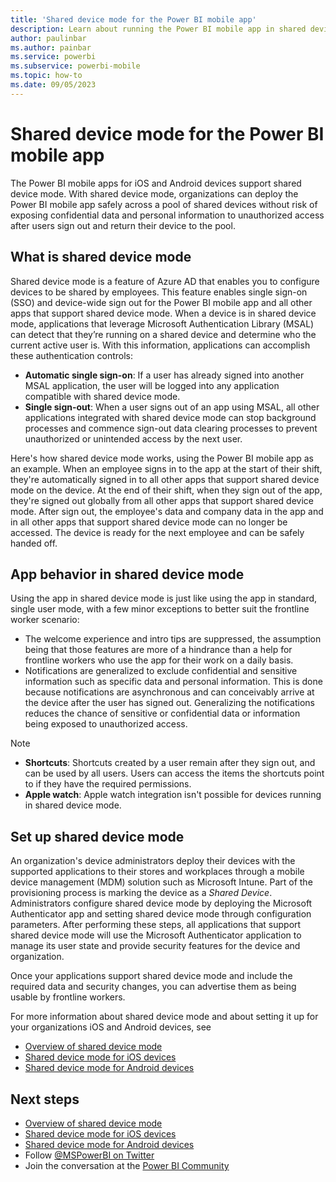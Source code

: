 ```yaml
---
title: 'Shared device mode for the Power BI mobile app'
description: Learn about running the Power BI mobile app in shared device mode to support your organization's frontline workers who use shared devices.
author: paulinbar
ms.author: painbar
ms.service: powerbi
ms.subservice: powerbi-mobile
ms.topic: how-to
ms.date: 09/05/2023
---
```


# Shared device mode for the Power BI mobile app

The Power BI mobile apps for iOS and Android devices support shared device mode. With shared device mode, organizations can deploy the Power BI mobile app safely across a pool of shared devices without risk of exposing confidential data and personal information to unauthorized access after users sign out and return their device to the pool.

## What is shared device mode

Shared device mode is a feature of Azure AD that enables you to configure devices to be shared by employees. This feature enables single sign-on (SSO) and device-wide sign out for the Power BI mobile app and all other apps that support shared device mode. When a device is in shared device mode, applications that leverage Microsoft Authentication Library (MSAL) can detect that they’re running on a shared device and determine who the current active user is. With this information, applications can accomplish these authentication controls:

* **Automatic single sign-on**: If a user has already signed into another MSAL application, the user will be logged into any application compatible with shared device mode.
* **Single sign-out**: When a user signs out of an app using MSAL, all other applications integrated with shared device mode can stop background processes and commence sign-out data clearing processes to prevent unauthorized or unintended access by the next user.

Here's how shared device mode works, using the Power BI mobile app as an example. When an employee signs in to the app at the start of their shift, they're automatically signed in to all other apps that support shared device mode on the device. At the end of their shift, when they sign out of the app, they're signed out globally from all other apps that support shared device mode. After sign out, the employee's data and company data in the app and in all other apps that support shared device mode can no longer be accessed. The device is ready for the next employee and can be safely handed off.

## App behavior in shared device mode

Using the app in shared device mode is just like using the app in standard, single user mode, with a few minor exceptions to better suit the frontline worker scenario:

* The welcome experience and intro tips are suppressed, the assumption being that those features are more of a hindrance than a help for frontline workers who use the app for their work on a daily basis. 
* Notifications are generalized to exclude confidential and sensitive information such as specific data and personal information. This is done because notifications are asynchronous and can conceivably arrive at the device after the user has signed out. Generalizing the notifications reduces the chance of sensitive or confidential data or information being exposed to unauthorized access.

> [!NOTE]
> * **Shortcuts**: Shortcuts created by a user remain after they sign out, and can be used by all users. Users can access the items the shortcuts point to if they have the required permissions.
> * **Apple watch**: Apple watch integration isn't possible for devices running in shared device mode.

## Set up shared device mode

An organization's device administrators deploy their devices with the supported applications to their stores and workplaces through a mobile device management (MDM) solution such as Microsoft Intune. Part of the provisioning process is marking the device as a *Shared Device*. Administrators configure shared device mode by deploying the Microsoft Authenticator app and setting shared device mode through configuration parameters. After performing these steps, all applications that support shared device mode will use the Microsoft Authenticator application to manage its user state and provide security features for the device and organization.

Once your applications support shared device mode and include the required data and security changes, you can advertise them as being usable by frontline workers.

For more information about shared device mode and about setting it up for your organizations iOS and Android devices, see

* [Overview of shared device mode](/azure/active-directory/develop/msal-shared-devices)
* [Shared device mode for iOS devices](/azure/active-directory/develop/msal-ios-shared-devices)
* [Shared device mode for Android devices](/azure/active-directory/develop/msal-android-shared-devices)

## Next steps

* [Overview of shared device mode](/azure/active-directory/develop/msal-shared-devices)
* [Shared device mode for iOS devices](/azure/active-directory/develop/msal-ios-shared-devices)
* [Shared device mode for Android devices](/azure/active-directory/develop/msal-android-shared-devices)
* Follow [@MSPowerBI on Twitter](https://twitter.com/MSPowerBI)
* Join the conversation at the [Power BI Community](https://community.powerbi.com/)